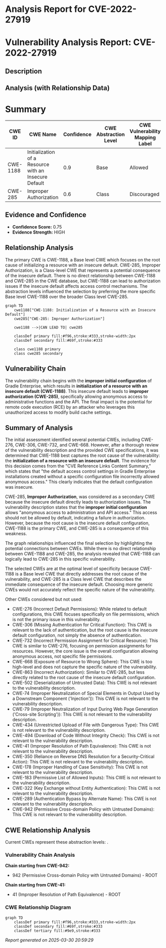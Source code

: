 # Analysis Report for CVE-2022-27919

# Vulnerability Analysis Report: CVE-2022-27919

## Description



## Analysis (with Relationship Data)

# Summary
| CWE ID | CWE Name | Confidence | CWE Abstraction Level | CWE Vulnerability Mapping Label | CWE-Vulnerability Mapping Notes |
|---|---|---|---|---|---|
| CWE-1188 | Initialization of a Resource with an Insecure Default | 0.9 | Base | Allowed | Primary CWE |
| CWE-285 | Improper Authorization | 0.6 | Class | Discouraged | Secondary CWE |

## Evidence and Confidence

*   **Confidence Score:** 0.75
*   **Evidence Strength:** HIGH

## Relationship Analysis
The primary CWE is CWE-1188, a Base level CWE which focuses on the root cause of initializing a resource with an insecure default. CWE-285, Improper Authorization, is a Class-level CWE that represents a potential consequence of the insecure default. There is no direct relationship between CWE-1188 and CWE-285 in the CWE database, but CWE-1188 can lead to authorization issues if the insecure default affects access control mechanisms. The abstraction levels influenced the selection by preferring the more specific Base level CWE-1188 over the broader Class level CWE-285.

```mermaid
graph TD
    cwe1188["CWE-1188: Initialization of a Resource with an Insecure Default"]
    cwe285["CWE-285: Improper Authorization"]
    
    cwe1188 -->|CAN LEAD TO| cwe285
    
    classDef primary fill:#f96,stroke:#333,stroke-width:2px
    classDef secondary fill:#69f,stroke:#333
    
    class cwe1188 primary
    class cwe285 secondary
```

## Vulnerability Chain
The vulnerability chain begins with the **improper initial configuration** of Gradle Enterprise, which results in **initialization of a resource with an insecure default (CWE-1188)**. This insecure default leads to **improper authorization (CWE-285)**, specifically allowing anonymous access to administrative functions and the API. The final impact is the potential for remote code execution (RCE) by an attacker who leverages this unauthorized access to modify build cache settings.

## Summary of Analysis
The initial assessment identified several potential CWEs, including CWE-276, CWE-306, CWE-732, and CWE-668. However, after a thorough review of the vulnerability description and the provided CWE specifications, it was determined that CWE-1188 best captures the root cause of the vulnerability: the **initialization of a resource with an insecure default**. The evidence for this decision comes from the "CVE Reference Links Content Summary," which states that "the default access control settings in Gradle Enterprise installations created without a specific configuration file incorrectly allowed anonymous access." This clearly indicates that the default configuration was insecure.

CWE-285, **Improper Authorization**, was considered as a secondary CWE because the insecure default directly leads to authorization issues. The vulnerability description states that the **improper initial configuration** allows "anonymous access to administration and API access." This access should not be allowed by default, indicating a failure in authorization. However, because the root cause is the insecure default configuration, CWE-1188 is the primary CWE, and CWE-285 is a consequence of this weakness.

The graph relationships influenced the final selection by highlighting the potential connections between CWEs. While there is no direct relationship between CWE-1188 and CWE-285, the analysis revealed that CWE-1188 can logically lead to CWE-285 in this specific vulnerability.

The selected CWEs are at the optimal level of specificity because CWE-1188 is a Base level CWE that directly addresses the root cause of the vulnerability, and CWE-285 is a Class level CWE that describes the immediate consequence of the insecure default. Choosing more generic CWEs would not accurately reflect the specific nature of the vulnerability.

Other CWEs considered but not used:

*   CWE-276 (Incorrect Default Permissions): While related to default configurations, this CWE focuses specifically on file permissions, which is not the primary issue in this vulnerability.
*   CWE-306 (Missing Authentication for Critical Function): This CWE is relevant to the lack of authentication, but the root cause is the insecure default configuration, not simply the absence of authentication.
*   CWE-732 (Incorrect Permission Assignment for Critical Resource): This CWE is similar to CWE-276, focusing on permission assignments for resources. However, the core issue is the overall configuration allowing anonymous access, not specific file permissions.
*   CWE-668 (Exposure of Resource to Wrong Sphere): This CWE is too high-level and does not capture the specific nature of the vulnerability.
*   CWE-863 (Incorrect Authorization): Similar to CWE-285, but less directly related to the root cause of the insecure default configuration.
*   CWE-502 (Deserialization of Untrusted Data): This CWE is not relevant to the vulnerability description.
*   CWE-74 (Improper Neutralization of Special Elements in Output Used by a Downstream Component ('Injection')): This CWE is not relevant to the vulnerability description.
*   CWE-79 (Improper Neutralization of Input During Web Page Generation ('Cross-site Scripting')): This CWE is not relevant to the vulnerability description.
*   CWE-434 (Unrestricted Upload of File with Dangerous Type): This CWE is not relevant to the vulnerability description.
*   CWE-494 (Download of Code Without Integrity Check): This CWE is not relevant to the vulnerability description.
*   CWE-41 (Improper Resolution of Path Equivalence): This CWE is not relevant to the vulnerability description.
*   CWE-350 (Reliance on Reverse DNS Resolution for a Security-Critical Action): This CWE is not relevant to the vulnerability description.
*   CWE-178 (Improper Handling of Case Sensitivity): This CWE is not relevant to the vulnerability description.
*   CWE-183 (Permissive List of Allowed Inputs): This CWE is not relevant to the vulnerability description.
*   CWE-322 (Key Exchange without Entity Authentication): This CWE is not relevant to the vulnerability description.
*   CWE-289 (Authentication Bypass by Alternate Name): This CWE is not relevant to the vulnerability description.
*   CWE-942 (Permissive Cross-domain Policy with Untrusted Domains): This CWE is not relevant to the vulnerability description.


## CWE Relationship Analysis

Current CWEs represent these abstraction levels: .


### Vulnerability Chain Analysis

**Chain starting from CWE-942:**
- 942 (Permissive Cross-domain Policy with Untrusted Domains) - ROOT


**Chain starting from CWE-41:**
- 41 (Improper Resolution of Path Equivalence) - ROOT



### CWE Relationship Diagram

```mermaid
graph TD
    classDef primary fill:#f96,stroke:#333,stroke-width:2px
    classDef secondary fill:#69f,stroke:#333
    classDef tertiary fill:#9e9,stroke:#333
```



*Report generated on 2025-03-30 20:59:29*
